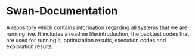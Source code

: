 # Swan-Documentation
A repository which contains information regarding all systems that we are running live. It includes a readme file/introduction, the backtest codes that are used for running it, optimization results, execution codes and exploration results.
